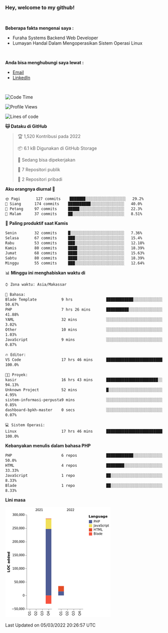 <h3>Hey, welcome to my github!</h3>

<br>

<p><strong>Beberapa fakta mengenai saya :</strong></p>

<ul>
  <li>Furaha Systems Backend Web Developer</li>
  <li>Lumayan Handal Dalam Mengoperasikan Sistem Operasi Linux</li>
</ul>

<br>

<p><strong>Anda bisa menghubungi saya lewat :</strong></p>

<ul>
  <li><a href="mailto:renaldiapriyanto419@gmail.com">Email</a></li>
  <li><a href="https://www.linkedin.com/in/renaldi-kadang-314314206/">LinkedIn</a></li>
</ul>

<br>

<!--START_SECTION:waka-->
![Code Time](http://img.shields.io/badge/Code%20Time-34%20hrs%2024%20mins-blue)

![Profile Views](http://img.shields.io/badge/Profil%20dilihat-17-blue)

![Lines of code](https://img.shields.io/badge/Sejak%20Hello%20World%20aku%20telah%20menulis-291%20Thousand%20baris%20kode-blue)

**🐱 Dataku di GitHub** 

> 🏆 1,520 Kontribusi pada 2022
 > 
> 📦 6.1 kB Digunakan di GitHub Storage 
 > 
> 💼 Sedang bisa dipekerjakan
 > 
> 📜 7 Repositori publik 
 > 
> 🔑 2 Repositori pribadi  
 > 
**Aku orangnya diurnal 🐤** 

```text
🌞 Pagi       127 commits    ███████░░░░░░░░░░░░░░░░░░   29.2% 
🌆 Siang      174 commits    ██████████░░░░░░░░░░░░░░░   40.0% 
🌃 Petang     97 commits     █████░░░░░░░░░░░░░░░░░░░░   22.3% 
🌙 Malam      37 commits     ██░░░░░░░░░░░░░░░░░░░░░░░   8.51%

```
📅 **Paling produktif saat Kamis** 

```text
Senin        32 commits     █░░░░░░░░░░░░░░░░░░░░░░░░   7.36% 
Selasa       67 commits     ███░░░░░░░░░░░░░░░░░░░░░░   15.4% 
Rabu         53 commits     ███░░░░░░░░░░░░░░░░░░░░░░   12.18% 
Kamis        80 commits     ████░░░░░░░░░░░░░░░░░░░░░   18.39% 
Jumat        68 commits     ████░░░░░░░░░░░░░░░░░░░░░   15.63% 
Sabtu        80 commits     ████░░░░░░░░░░░░░░░░░░░░░   18.39% 
Minggu       55 commits     ███░░░░░░░░░░░░░░░░░░░░░░   12.64%

```


📊 **Minggu ini menghabiskan waktu di** 

```text
⌚︎ Zona waktu: Asia/Makassar

💬 Bahasa: 
Blade Template           9 hrs               ████████████░░░░░░░░░░░░░   50.67% 
PHP                      7 hrs 26 mins       ██████████░░░░░░░░░░░░░░░   41.88% 
YAML                     32 mins             ░░░░░░░░░░░░░░░░░░░░░░░░░   3.02% 
Other                    10 mins             ░░░░░░░░░░░░░░░░░░░░░░░░░   1.03% 
JavaScript               9 mins              ░░░░░░░░░░░░░░░░░░░░░░░░░   0.87%

🔥 Editor: 
VS Code                  17 hrs 46 mins      █████████████████████████   100.0%

🐱‍💻 Proyek: 
kasir                    16 hrs 43 mins      ███████████████████████░░   94.13% 
Unknown Project          52 mins             █░░░░░░░░░░░░░░░░░░░░░░░░   4.95% 
sistem-informasi-perpusta9 mins              ░░░░░░░░░░░░░░░░░░░░░░░░░   0.85% 
dashboard-bpkh-master    0 secs              ░░░░░░░░░░░░░░░░░░░░░░░░░   0.07%

💻 Sistem Operasi: 
Linux                    17 hrs 46 mins      █████████████████████████   100.0%

```

**Kebanyakan menulis dalam bahasa PHP** 

```text
PHP                      6 repos             ████████████░░░░░░░░░░░░░   50.0% 
HTML                     4 repos             ████████░░░░░░░░░░░░░░░░░   33.33% 
JavaScript               1 repo              ██░░░░░░░░░░░░░░░░░░░░░░░   8.33% 
Blade                    1 repo              ██░░░░░░░░░░░░░░░░░░░░░░░   8.33%

```


**Lini masa**

![Chart not found](https://raw.githubusercontent.com/Sylent-Sys/Sylent-Sys/main/charts/bar_graph.png) 


 Last Updated on 05/03/2022 20:26:57 UTC
<!--END_SECTION:waka-->
